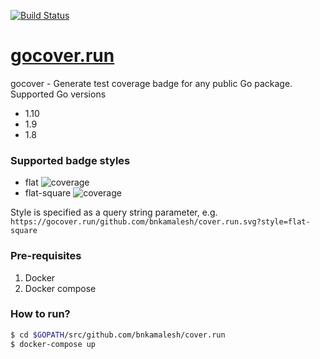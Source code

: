 [![Build Status](https://travis-ci.org/bnkamalesh/cover.run.svg?branch=master)](https://travis-ci.org/bnkamalesh/cover.run)

# [gocover.run](https://gocover.run)

gocover - Generate test coverage badge for any public Go package. Supported Go versions

- 1.10
- 1.9
- 1.8

### Supported badge styles

- flat ![coverage](https://gocover.run/github.com/bnkamalesh/cover.run.svg?style=flat)
- flat-square ![coverage](https://gocover.run/github.com/bnkamalesh/cover.run.svg?style=flat-square)

Style is specified as a query string parameter, e.g. `https://gocover.run/github.com/bnkamalesh/cover.run.svg?style=flat-square`

### Pre-requisites

1. Docker
2. Docker compose

### How to run?

```bash
$ cd $GOPATH/src/github.com/bnkamalesh/cover.run
$ docker-compose up
```